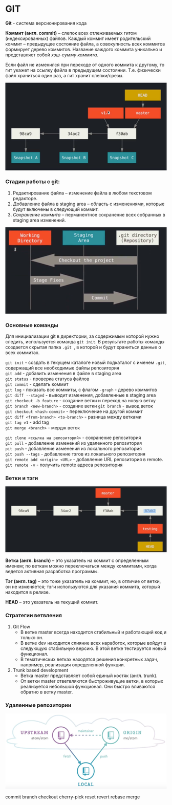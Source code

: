 # GIT 

**Git** - система версионирования кода  


**Коммит (англ. commit)** – слепок всех отлеживаемых гитом (индексированных) файлов. Каждый коммит имеет родительский 
коммит – предыдущее состояние файла, а совокупность всех коммитов формирует дерево коммитов. Название каждого коммита 
уникально и представляет собой _хэш-сумму коммита_.

Если файл не изменился при переходе от одного коммита к другому, то гит укажет на ссылку файла в предыдущем состоянии. 
Т.е. физически файл храниться один раз, а гит хранит слепки/срезы.

![img.png](src/img.png)

### Стадии работы с git:

1. Редактирование файла – изменение файла в любом текстовом редакторе.
2. Добавление файла в staging area – область с изменениями, которые будут включены в следующий коммит.
3. _Сохранение коммита_ – перманентное сохранение всех собранных в staging area изменений.

![img.png](src/img02.png)

### Основные команды

Для инициализации git в директории, за содержимым которой нужно следить, используется команда `git init`. В результате 
работы команды создается скрытая папка `.git `, в которой и будут храниться данные о всех коммитах.  

`git init` - создать в текущем каталоге новый подкаталог с именем `.git`, содержащий все необходимые файлы репозитория  
`git add` - добавить изменения в файле в staging area  
`git status` - проверкa статуса файлов  
`git commit` - сделать коммит  
`git log` - показать все коммиты, с флагом `-graph` - дерево коммитов  
`git diff --staged` - выводит изменения, добавленные в staging area  
`git checkout -b feature` - создание ветки и переход на новую ветку  
`git branch <new-branch>` - создание ветки
`git branch` - вывод веток  
`git checkout <hash-commit>` - переключение на другой коммит  
`git diff <from-branch> <to-branch>` - разница между ветками  
`git tag v1` - add tag  
`git merge <branch>` - мердж веток

`git clone <ссылка на репозиторий>` - сохранение репозитория  
`git pull` - добавление изменений из удаленного репозитория  
`pit push` - добавление изменений из локального репозитория  
`git push --tags` - добавление тэгов из локального репозитория  
`git remote add <origin> <URL>` - добавление URL репозитория в remote.  
`git remote -v` - получить remote адреса репозитория   


### Ветки и тэги

![img.png](src/img03.png)

**Ветка (англ. branch)** – это указатель на коммит с определенным именем; по веткам можно переключаться между коммитами, 
когда ведется активная разработка программы.  

**Тэг (англ. tag)** – это тоже указатель на коммит, но, в отличие от ветки, он не изменяется; тэги используются для 
указания коммита, который находится в релизе.  

**HEAD** – это указатель на текущий коммит.  

### Стратегии ветвления

1. Git Flow
    - В ветке master всегда находится стабильный и работающий код и только он. 
    - В ветке dev находится слияние всех наработок, которые войдут в следующую стабильную версию. В этой ветке 
   тестируется новый функционал.
    - В тематических ветках находятся решения конкретных задач, например, реализация определенной функции.
2. Trunk based development
    - Ветка master представляет собой единый костяк (англ. trunk). 
    - От ветки master ответвляются быстроживущие ветки, в которых реализуется небольшой функционал. Они быстро вливаются 
   обратно в ветку master.  
   

### Удаленные репозитории

![img.png](src/img04.png)


commit
branch
checkout
cherry-pick
reset
revert
rebase
merge
